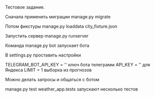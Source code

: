 Тестовое задание.

Сначала применить миграции manage.py migrate 

Потом фикстуры manage.py loaddata city_fixture.json

Запустить сервер manage.py runserver

Команда manage.py bot запускает бота

В settings.py проставить настройки

TELEGRAM_BOT_API_KEY = '' ключ бота телеграмм
API_KEY = '' для Яндекса
LIMIT = 1 выборка из прогнозов

Можно делать запросы и общаться с ботом

manage.py test weather_app.tests запускают несколько тестов 
